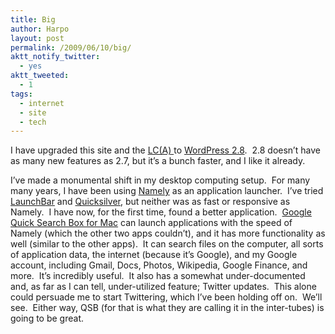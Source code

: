 ```yaml
---
title: Big
author: Harpo
layout: post
permalink: /2009/06/10/big/
aktt_notify_twitter:
  - yes
aktt_tweeted:
  - 1
tags:
  - internet
  - site
  - tech
---
```

I have upgraded this site and the <a href="http://carofawesomeness.com" target="_blank">LC(A) </a>to <a href="http://wordpress.org/development/2009/06/wordpress-28/" target="_blank">WordPress 2.8</a>.  2.8 doesn&#8217;t have as many new features as 2.7, but it&#8217;s a bunch faster, and I like it already.

I&#8217;ve made a monumental shift in my desktop computing setup.  For many many years, I have been using <a href="http://amarsagoo.info/namely/" target="_blank">Namely</a> as an application launcher.  I&#8217;ve tried <a href="http://www.obdev.at/products/launchbar/index.html" target="_blank">LaunchBar</a> and <a href="http://docs.blacktree.com/quicksilver/what_is_quicksilver" target="_blank">Quicksilver</a>, but neither was as fast or responsive as Namely.  I have now, for the first time, found a better application.  <a href="http://google.com/quicksearchbox" target="_blank">Google Quick Search Box for Mac</a> can launch applications with the speed of Namely (which the other two apps couldn&#8217;t), and it has more functionality as well (similar to the other apps).  It can search files on the computer, all sorts of application data, the internet (because it&#8217;s Google), and my Google account, including Gmail, Docs, Photos, Wikipedia, Google Finance, and more.  It&#8217;s incredibly useful.  It also has a somewhat under-documented and, as far as I can tell, under-utilized feature; Twitter updates.  This alone could persuade me to start Twittering, which I&#8217;ve been holding off on.  We&#8217;ll see.  Either way, QSB (for that is what they are calling it in the inter-tubes) is going to be great.
